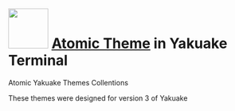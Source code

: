 # <a href="https://www.lfsystems.xyz"><img src="https://cdn.rawgit.com/lfelipe1501/Atomic-Yakuake/537e149c/logo.svg" width="80" height="80"></a> <a href="https://store.kde.org/p/1153663/">Atomic Theme</a> in Yakuake Terminal

Atomic Yakuake Themes Collentions

These themes were designed for version 3 of Yakuake
